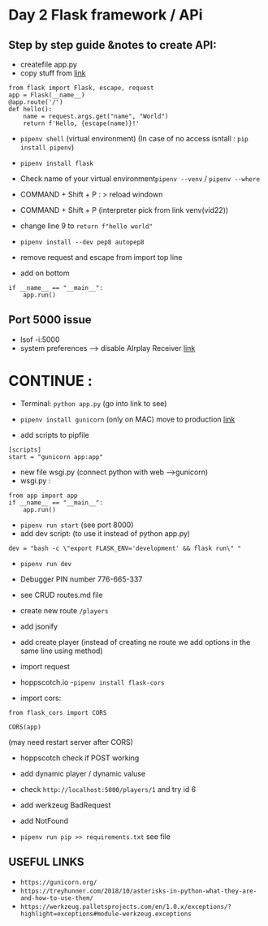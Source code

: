 # Day 2 Flask framework / APi 


## Step by step guide &notes to create API:

- createfile app.py
- copy stuff from [link](https://palletsprojects.com/p/flask/)
```
from flask import Flask, escape, request
app = Flask(__name__)
@app.route('/')
def hello():
    name = request.args.get("name", "World")
    return f'Hello, {escape(name)}!' 
```
- `pipenv shell` (virtual environment) (In case of no access isntall : `pip install pipenv`)
- `pipenv install flask`
- Check name of your virtual environment`pipenv --venv` / `pipenv --where`
- COMMAND + Shift + P : > reload windown
- COMMAND + Shift + P (interpreter pick from link venv(vid22))

- change line 9 to `return f"hello world"`
- `pipenv install --dev pep8 autopep8`
- remove request and escape from import top line 
- add on bottom
```
if __name__ == "__main__": 
    app.run()
```
## Port 5000 issue
- lsof -i:5000
- system preferences --> disable AIrplay Receiver
[link](https://twissmueller.medium.com/resolving-the-problem-of-port-5000-already-being-in-use-dd2fe4bad0be)

# CONTINUE :
- Terminal: `python app.py` (go into link to see)

- `pipenv install gunicorn` (only on MAC) move to production 
[link](https://gunicorn.org/)
- add scripts to pipfile

```
[scripts]
start = "gunicorn app:app"
```
- new file wsgi.py (connect python with web -->gunicorn)
- wsgi.py : 
```
from app import app
if __name__ == "__main__":
    app.run()
```

- `pipenv run start` (see port 8000)
- add dev script: (to use it instead of python app.py)
```
dev = "bash -c \"export FLASK_ENV='development' && flask run\" "
```
- `pipenv run dev`
- Debugger PIN number 776-665-337
- see CRUD routes.md file

- create new route `/players`
- add jsonify
- add create player (instead of creating ne route we add options in the same line using method)
- import request


- hoppscotch.io 
-`pipenv install flask-cors` 
- import cors:
```
from flask_cors import CORS

CORS(app)
```
(may need restart server after CORS)
- hoppscotch check if POST working 

- add dynamic player / dynamic valuse
- check `http://localhost:5000/players/1` and try id 6
- add werkzeug BadRequest

- add NotFound


- `pipenv run pip >> requirements.txt` see file 
## USEFUL LINKS
- `https://gunicorn.org/`
- `https://treyhunner.com/2018/10/asterisks-in-python-what-they-are-and-how-to-use-them/`
- `https://werkzeug.palletsprojects.com/en/1.0.x/exceptions/?highlight=exceptions#module-werkzeug.exceptions`
